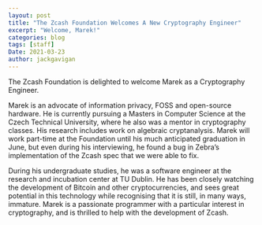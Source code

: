 ```yaml
---
layout: post
title: "The Zcash Foundation Welcomes A New Cryptography Engineer"
excerpt: "Welcome, Marek!"
categories: blog
tags: [staff]
Date: 2021-03-23
author: jackgavigan
---
```


The Zcash Foundation is delighted to welcome Marek as a Cryptography Engineer. 

Marek is an advocate of information privacy, FOSS and open-source hardware. He is currently pursuing a Masters in Computer Science at the Czech Technical University, where he also was a mentor in cryptography classes. His research includes work on algebraic cryptanalysis. Marek will work part-time at the Foundation until his much anticipated graduation in June, but even during his interviewing, he found a bug in Zebra’s implementation of the Zcash spec that we were able to fix. 

During his undergraduate studies, he was a software engineer at the research and incubation center at TU Dublin. He has been closely watching the development of Bitcoin and other cryptocurrencies, and sees great potential in this technology while recognising that it is still, in many ways, immature. Marek is a passionate programmer with a particular interest in cryptography, and is thrilled to help with the development of Zcash. 
